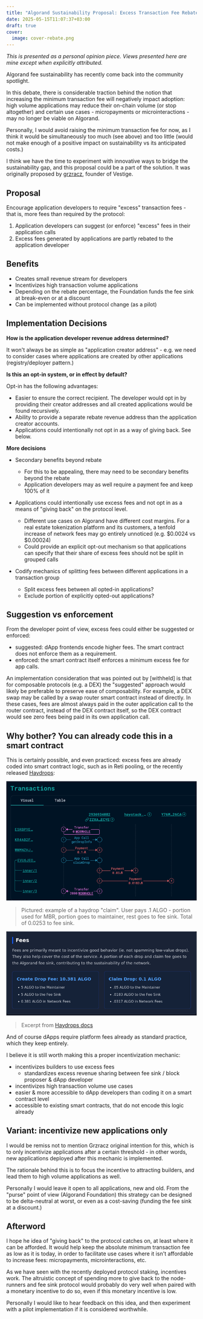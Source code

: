 ```yaml
---
title: "Algorand Sustainability Proposal: Excess Transaction Fee Rebate"
date: 2025-05-15T11:07:37+03:00
draft: true
cover:
  image: cover-rebate.png
---
```


_This is presented as a personal opinion piece. Views presented here are mine except when explicitly attributed._

Algorand fee sustainability has recently come back into the community spotlight.

In this debate, there is considerable traction behind the notion that increasing the minimum transaction fee will negatively impact adoption: high volume applications may reduce their on-chain volume (or stop altogether) and certain use cases - micropayments or microinteractions - may no longer be viable on Algorand.

Personally, I would avoid raising the minimum transaction fee for now, as I think it would be simultaneously too much (see above) and too little (would not make enough of a positive impact on sustainability vs its anticipated costs.)

I think we have the time to experiment with innovative ways to bridge the sustainability gap, and this proposal could be a part of the solution. It was originally proposed by [grzracz](https://x.com/grzracz), founder of Vestige.

## Proposal

Encourage application developers to require "excess" transaction fees - that is, more fees than required by the protocol:

1) Application developers can suggest (or enforce) "excess" fees in their application calls
2) Excess fees generated by applications are partly rebated to the application developer

## Benefits

- Creates small revenue stream for developers
- Incentivizes high transaction volume applications
- Depending on the rebate percentage, the Foundation funds the fee sink at break-even or at a discount
- Can be implemented without protocol change (as a pilot)

## Implementation Decisions

**How is the application developer revenue address determined?**

It won't always be as simple as "application creator address" - e.g. we need to consider cases where applications are created by other applications (registry/deployer pattern.)

**Is this an opt-in system, or in effect by default?**

Opt-in has the following advantages:

- Easier to ensure the correct recipient. The developer would opt in by providing their creator addresses and all created applications would be found recursively.
- Ability to provide a separate rebate revenue address than the application creator accounts.
- Applications could intentionally not opt in as a way of giving back. See below.

**More decisions**

- Secondary benefits beyond rebate
  - For this to be appealing, there may need to be secondary benefits beyond the rebate
  - Application developers may as well require a payment fee and keep 100% of it

- Applications could intentionally use excess fees and not opt in as a means of "giving back" on the protocol level.
  - Different use cases on Algorand have different cost margins. For a real estate tokenization platform and its customers, a tenfold increase of network fees may go entirely unnoticed (e.g. $0.0024 vs $0.00024)
  - Could provide an explicit opt-out mechanism so that applications can specify that their share of excess fees should not be split in grouped calls

- Codify mechanics of splitting fees between different applications in a transaction group
  - Split excess fees between all opted-in applications?
  - Exclude portion of explicitly opted-out applications?

## Suggestion vs enforcement

From the developer point of view, excess fees could either be suggested or enforced:

- suggested: dApp frontends encode higher fees. The smart contract does not enforce them as a requirement.
- enforced: the smart contract itself enforces a minimum excess fee for app calls.

An implementation consideration that was pointed out by [withheld] is that for composable protocols (e.g. a DEX) the "suggested" approach would likely be preferable to preserve ease of composability. For example, a DEX swap may be called by a swap router smart contract instead of directly. In these cases, fees are almost always paid in the outer application call to the router contract, instead of the DEX contract itself, so the DEX contract would see zero fees being paid in its own application call.

## Why bother? You can already code this in a smart contract

This is certainly possible, and even practiced: excess fees are already coded into smart contract logic, such as in Reti pooling, or the recently released [Haydrops](https://drops.hay.app/drops):

![](lora.png)

> Pictured: example of a haydrop "claim".
> User pays .1 ALGO - portion used for MBR, portion goes to maintainer, rest goes to fee sink.
> Total of 0.0253 to fee sink.

![](./1747366674.png)
> Excerpt from [Haydrops docs](https://drops.hay.app/docs)

And of course dApps require platform fees already as standard practice, which they keep entirely.

I believe it is still worth making this a proper incentivization mechanic:

- incentivizes builders to use excess fees
  - standardizes excess revenue sharing between fee sink / block proposer & dApp developer
- incentivizes high transaction volume use cases
- easier & more accessible to dApp developers than coding it on a smart contract level
- accessible to existing smart contracts, that do not encode this logic already

## Variant: incentivize new applications only

I would be remiss not to mention Grzracz original intention for this, which is to only incentivize applications after a certain threshold - in other words, new applications deployed after this mechanic is implemented.

The rationale behind this is to focus the incentive to attracting builders, and lead them to high volume applications as well.

Personally I would leave it open to all applications, new and old. From the "purse" point of view (Algorand Foundation) this strategy can be designed to be delta-neutral at worst, or even as a cost-saving (funding the fee sink at a discount.)

## Afterword

 I hope he idea of "giving back" to the protocol catches on, at least where it can be afforded. It would help keep the absolute minimum transaction fee as low as it is today, in order to facilitate use cases where it isn't affordable to increase fees: micropayments, microinteractions, etc.

 As we have seen with the recently deployed protocol staking, incentives work. The altruistic concept of spending more to give back to the node-runners and fee sink protocol would probably do very well when paired with a monetary incentive to do so, even if this monetary incentive is low.

 Personally I would like to hear feedback on this idea, and then experiment with a pilot implementation if it is considered worthwhile.
